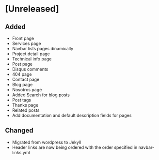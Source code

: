 # [Unreleased]

## Added

* Front page
* Services page
* Navbar lists pages dinamically
* Project detail page
* Technical info page
* Post page
* Disqus comments
* 404 page
* Contact page
* Blog page
* Nosotros page
* Added Search for blog posts
* Post tags
* Thanks page
* Related posts
* Add documentation and default description fields for pages

## Changed

* Migrated from wordpress to Jekyll
* Header links are now being ordered with the order specified in
  navbar-links.yml
